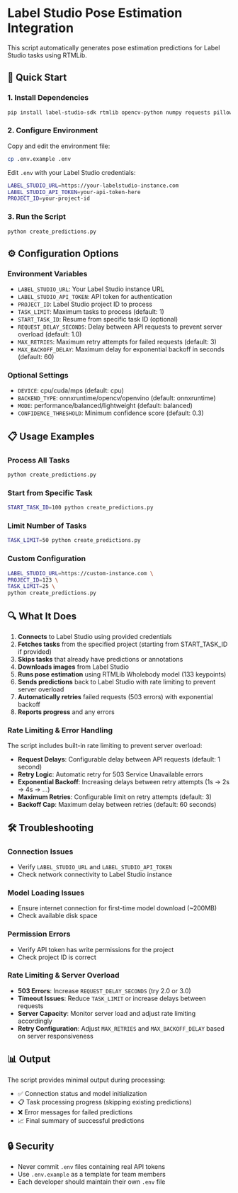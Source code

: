 # Label Studio Pose Estimation Integration

This script automatically generates pose estimation predictions for Label Studio tasks using RTMLib.

## 🚀 Quick Start

### 1. Install Dependencies
```bash
pip install label-studio-sdk rtmlib opencv-python numpy requests pillow python-dotenv
```

### 2. Configure Environment
Copy and edit the environment file:
```bash
cp .env.example .env
```

Edit `.env` with your Label Studio credentials:
```bash
LABEL_STUDIO_URL=https://your-labelstudio-instance.com
LABEL_STUDIO_API_TOKEN=your-api-token-here
PROJECT_ID=your-project-id
```

### 3. Run the Script
```bash
python create_predictions.py
```

## ⚙️ Configuration Options

### Environment Variables
- `LABEL_STUDIO_URL`: Your Label Studio instance URL
- `LABEL_STUDIO_API_TOKEN`: API token for authentication
- `PROJECT_ID`: Label Studio project ID to process
- `TASK_LIMIT`: Maximum tasks to process (default: 1)
- `START_TASK_ID`: Resume from specific task ID (optional)
- `REQUEST_DELAY_SECONDS`: Delay between API requests to prevent server overload (default: 1.0)
- `MAX_RETRIES`: Maximum retry attempts for failed requests (default: 3)
- `MAX_BACKOFF_DELAY`: Maximum delay for exponential backoff in seconds (default: 60)

### Optional Settings
- `DEVICE`: cpu/cuda/mps (default: cpu)
- `BACKEND_TYPE`: onnxruntime/opencv/openvino (default: onnxruntime)
- `MODE`: performance/balanced/lightweight (default: balanced)
- `CONFIDENCE_THRESHOLD`: Minimum confidence score (default: 0.3)

## 📋 Usage Examples

### Process All Tasks
```bash
python create_predictions.py
```

### Start from Specific Task
```bash
START_TASK_ID=100 python create_predictions.py
```

### Limit Number of Tasks
```bash
TASK_LIMIT=50 python create_predictions.py
```

### Custom Configuration
```bash
LABEL_STUDIO_URL=https://custom-instance.com \
PROJECT_ID=123 \
TASK_LIMIT=25 \
python create_predictions.py
```

## 🔍 What It Does

1. **Connects** to Label Studio using provided credentials
2. **Fetches tasks** from the specified project (starting from START_TASK_ID if provided)
3. **Skips tasks** that already have predictions or annotations
4. **Downloads images** from Label Studio
5. **Runs pose estimation** using RTMLib Wholebody model (133 keypoints)
6. **Sends predictions** back to Label Studio with rate limiting to prevent server overload
7. **Automatically retries** failed requests (503 errors) with exponential backoff
8. **Reports progress** and any errors

### Rate Limiting & Error Handling

The script includes built-in rate limiting to prevent server overload:
- **Request Delays**: Configurable delay between API requests (default: 1 second)
- **Retry Logic**: Automatic retry for 503 Service Unavailable errors
- **Exponential Backoff**: Increasing delays between retry attempts (1s → 2s → 4s → ...)
- **Maximum Retries**: Configurable limit on retry attempts (default: 3)
- **Backoff Cap**: Maximum delay between retries (default: 60 seconds)

## 🛠️ Troubleshooting

### Connection Issues
- Verify `LABEL_STUDIO_URL` and `LABEL_STUDIO_API_TOKEN`
- Check network connectivity to Label Studio instance

### Model Loading Issues
- Ensure internet connection for first-time model download (~200MB)
- Check available disk space

### Permission Errors
- Verify API token has write permissions for the project
- Check project ID is correct

### Rate Limiting & Server Overload
- **503 Errors**: Increase `REQUEST_DELAY_SECONDS` (try 2.0 or 3.0)
- **Timeout Issues**: Reduce `TASK_LIMIT` or increase delays between requests
- **Server Capacity**: Monitor server load and adjust rate limiting accordingly
- **Retry Configuration**: Adjust `MAX_RETRIES` and `MAX_BACKOFF_DELAY` based on server responsiveness

## 📊 Output

The script provides minimal output during processing:
- ✅ Connection status and model initialization
- 📋 Task processing progress (skipping existing predictions)
- ❌ Error messages for failed predictions
- 📈 Final summary of successful predictions

## 🔒 Security

- Never commit `.env` files containing real API tokens
- Use `.env.example` as a template for team members
- Each developer should maintain their own `.env` file